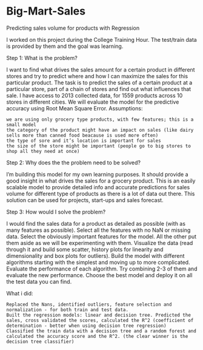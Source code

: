 # Big-Mart-Sales
Predicting sales volume for products with Regression

I worked on this project during the College Training Hour. The test/train data is provided by them and the goal was learning.

Step 1: What is the problem?

I want to find what drives the sales amount for a certain product in different stores and try to predict where and how I can maximize the sales for this particular product. The task is to predict the sales of a certain product at a particular store, part of a chain of stores and find out what influences that sale. I have access to 2013 collected data, for 1559 products across 10 stores in different cities. We will evaluate the model for the predictive accuracy using Root Mean Square Error. Assumptions:

    we are using only grocery type products, with few features; this is a small model
    the category of the product might have an impact on sales (like dairy sells more than canned food beacause is used more often)
    the type of sore and it’s location is important for sales
    the size of the store might be important (people go to big stores to shop all they need at once)

Step 2: Why does the the problem need to be solved?

I’m building this model for my own learning purposes. It should provide a good insight in what drives the sales for a grocery product. This is an easily scalable model to provide detailed info and accurate predictions for sales volume for different type of products as there is a lot of data out there. This solution can be used for projects, start-ups and sales forecast.

Step 3: How would I solve the problem?

I would find the sales data for a product as detailed as possible (with as many features as possible). Select all the features with no NaN or missing data. Select the obviously important features for the model. All the other put them aside as we will be experimenting with them. Visualize the data (read through it and build some scatter, history plots for linearity and dimensionality and box plots for outliers). Build the model with different algorithms starting with the simplest and moving up to more complicated. Evaluate the performance of each algorithm. Try combining 2-3 of them and evaluate the new performance. Choose the best model and deploy it on all the test data you can find.

What i did:

    Replaced the Nans, identified outliers, feature selection and normalization - for both train and test data.
    Built the regression models: linear and decision tree. Predicted the sales, cross validated the scores, calculated the R^2 (coefficient of determination - better when using decision tree regression)
    Classified the train data with a decision tree and a random forest and calculated the accuracy score and the R^2. (the clear winner is the decision tree classifier)

